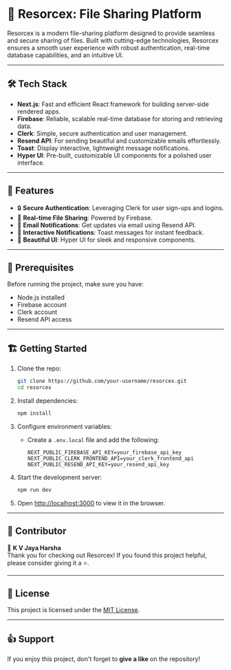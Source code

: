 
# 🌟 Resorcex: File Sharing Platform

Resorcex is a modern file-sharing platform designed to provide seamless and secure sharing of files. Built with cutting-edge technologies, Resorcex ensures a smooth user experience with robust authentication, real-time database capabilities, and an intuitive UI.

---

## 🛠️ Tech Stack

- **Next.js**: Fast and efficient React framework for building server-side rendered apps.
- **Firebase**: Reliable, scalable real-time database for storing and retrieving data.
- **Clerk**: Simple, secure authentication and user management.
- **Resend API**: For sending beautiful and customizable emails effortlessly.
- **Toast**: Display interactive, lightweight message notifications.
- **Hyper UI**: Pre-built, customizable UI components for a polished user interface.

---

## 🚀 Features

- 🔒 **Secure Authentication**: Leveraging Clerk for user sign-ups and logins.
- 📂 **Real-time File Sharing**: Powered by Firebase.
- 📧 **Email Notifications**: Get updates via email using Resend API.
- 💬 **Interactive Notifications**: Toast messages for instant feedback.
- 🎨 **Beautiful UI**: Hyper UI for sleek and responsive components.

---

## 🛑 Prerequisites

Before running the project, make sure you have:

- Node.js installed
- Firebase account
- Clerk account
- Resend API access

---

## 🏗️ Getting Started

1. Clone the repo:
   ```bash
   git clone https://github.com/your-username/resorcex.git
   cd resorcex
   ```

2. Install dependencies:
   ```bash
   npm install
   ```

3. Configure environment variables:
   - Create a `.env.local` file and add the following:
     ```env
     NEXT_PUBLIC_FIREBASE_API_KEY=your_firebase_api_key
     NEXT_PUBLIC_CLERK_FRONTEND_API=your_clerk_frontend_api
     NEXT_PUBLIC_RESEND_API_KEY=your_resend_api_key
     ```

4. Start the development server:
   ```bash
   npm run dev
   ```

5. Open [http://localhost:3000](http://localhost:3000) to view it in the browser.

---

## 🤝 Contributor

👤 **K V Jaya Harsha**  
Thank you for checking out Resorcex! If you found this project helpful, please consider giving it a ⭐.

---

## 📜 License

This project is licensed under the [MIT License](LICENSE).

---

## 👍 Support

If you enjoy this project, don't forget to **give a like** on the repository!
